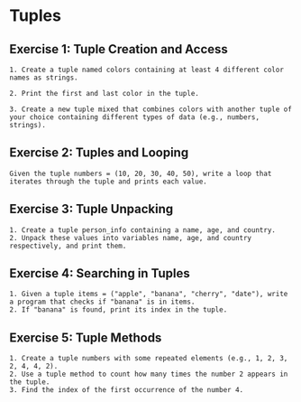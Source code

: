 # Tuples

## Exercise 1: Tuple Creation and Access

    1. Create a tuple named colors containing at least 4 different color names as strings.
    
    2. Print the first and last color in the tuple.

    3. Create a new tuple mixed that combines colors with another tuple of your choice containing different types of data (e.g., numbers, strings).


## Exercise 2: Tuples and Looping

    Given the tuple numbers = (10, 20, 30, 40, 50), write a loop that iterates through the tuple and prints each value.

## Exercise 3: Tuple Unpacking

    1. Create a tuple person_info containing a name, age, and country.
    2. Unpack these values into variables name, age, and country respectively, and print them.

## Exercise 4: Searching in Tuples

    1. Given a tuple items = ("apple", "banana", "cherry", "date"), write a program that checks if "banana" is in items.
    2. If "banana" is found, print its index in the tuple.

## Exercise 5: Tuple Methods

    1. Create a tuple numbers with some repeated elements (e.g., 1, 2, 3, 2, 4, 4, 2).
    2. Use a tuple method to count how many times the number 2 appears in the tuple.
    3. Find the index of the first occurrence of the number 4.